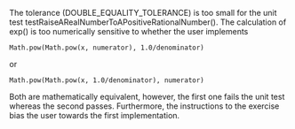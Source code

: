 The tolerance (DOUBLE_EQUALITY_TOLERANCE) is too small for the unit test testRaiseARealNumberToAPositiveRationalNumber(). 
The calculation of exp() is too numerically sensitive to whether the user implements 
```
Math.pow(Math.pow(x, numerator), 1.0/denominator)
```
or
```
Math.pow(Math.pow(x, 1.0/denominator), numerator)
```
Both are mathematically equivalent, however, the first one fails the unit test whereas the second passes. 
Furthermore, the instructions to the exercise bias the user towards the first implementation.
